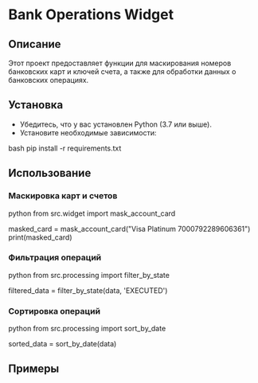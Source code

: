 # Bank Operations Widget

## Описание
Этот проект предоставляет функции для маскирования номеров банковских карт и ключей счета, а также для обработки данных о банковских операциях.

## Установка
- Убедитесь, что у вас установлен Python (3.7 или выше).
- Установите необходимые зависимости:

bash
pip install -r requirements.txt


## Использование
### Маскировка карт и счетов

python
from src.widget import mask_account_card


masked_card = mask_account_card("Visa Platinum 7000792289606361")
print(masked_card)


### Фильтрация операций

python
from src.processing import filter_by_state


filtered_data = filter_by_state(data, 'EXECUTED')


### Сортировка операций

python
from src.processing import sort_by_date


sorted_data = sort_by_date(data)


## Примеры